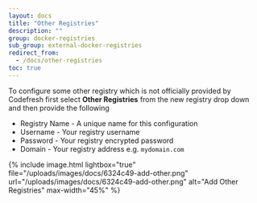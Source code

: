 ```yaml
---
layout: docs
title: "Other Registries"
description: ""
group: docker-registries
sub_group: external-docker-registries
redirect_from:
  - /docs/other-registries
toc: true
---
```

To configure some other registry which is not officially provided by Codefresh first select **Other Registries** from the new registry drop down and then provide the following

* Registry Name - A unique name for this configuration
* Username - Your registry username
* Password - Your registry encrypted password
* Domain - Your registry address e.g. `mydomain.com`

{% include image.html lightbox="true" file="/uploads/images/docs/6324c49-add-other.png" url="/uploads/images/docs/6324c49-add-other.png" alt="Add Other Registries" max-width="45%" %}
